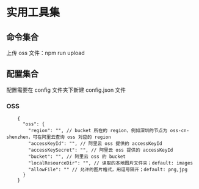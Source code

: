 # 实用工具集

## 命令集合
上传 oss 文件：npm run upload

## 配置集合
配置需要在 config 文件夹下新建 config.json 文件

### OSS

```es6
    {
      "oss": {
        "region": "", // bucket 所在的 region，例如深圳的节点为 oss-cn-shenzhen，可在阿里云查询 oss 对应的 region
        "accessKeyId": "", // 阿里云 oss 提供的 accessKeyId
        "accessKeySecret": "", // 阿里云 oss 提供的 accessKeyId
        "bucket": "", // 阿里云 oss 的 bucket
        "localResourceDir": "", // 读取的本地图片文件夹；default: images
        "allowFile": "" // 允许的图片格式，用逗号隔开；default: png,jpg
      }
    }
```
